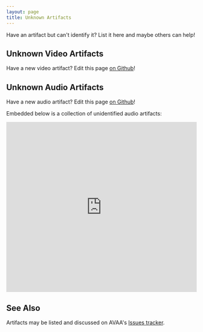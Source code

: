 ```yaml
---
layout: page
title: Unknown Artifacts
---
```


Have an artifact but can't identify it? List it here and maybe others can help!  

## Unknown Video Artifacts

Have a new video artifact? Edit this page [on Github](https://github.com/bavc/avaa/blob/master/unknown.md)!  

## Unknown Audio Artifacts

Have a new audio artifact? Edit this page [on Github](https://github.com/bavc/avaa/blob/master/unknown.md)!

Embedded below is a collection of unidentified audio artifacts:  

<iframe width="100%" height="450" scrolling="no" frameborder="no" src="https://w.soundcloud.com/player/?url=https%3A//api.soundcloud.com/playlists/296924469&amp;color=ff5500&amp;auto_play=false&amp;hide_related=false&amp;show_comments=true&amp;show_user=true&amp;show_reposts=false&amp;visual=true"></iframe>


## See Also

Artifacts may be listed and discussed on AVAA's [Issues tracker](https://github.com/bavc/avaa/issues).
